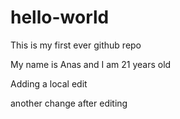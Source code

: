 # hello-world
This is my first ever github repo

My name is Anas and I am 21 years old

Adding a local edit

another change after editing